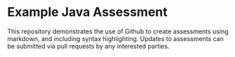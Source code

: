 [exam]: Java-Web-Development-Techdegree-Final-Exam
[level-1]: Knowledge/Comprehension
[level-2]: Application/Analysis
[level-3]: Evaluation/Synthesis

# Example Java Assessment
This repository demonstrates the use of Github to create assessments using markdown, and including syntax highlighting. Updates to assessments can be submitted via pull requests by any interested parties.
